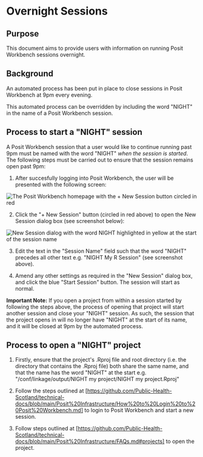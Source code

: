# Overnight Sessions

## Purpose

This document aims to provide users with information on running Posit Workbench sessions overnight.

## Background

An automated process has been put in place to close sessions in Posit Workbench at 9pm every evening.

This automated process can be overridden by including the word "NIGHT" in the name of a Posit Workbench session.

## Process to start a "NIGHT" session

A Posit Workbench session that a user would like to continue running past 9pm must be named with the word "NIGHT" _when the session is started_.  The following steps must be carried out to ensure that the session remains open past 9pm:

1. After succesfully logging into Posit Workbench, the user will be presented with the following screen:

![The Posit Workbench homepage with the + New Session button circled in red](https://user-images.githubusercontent.com/45657289/199207826-9fb88d1c-88e6-4418-9cec-1ec8a0f02875.png)

2. Click the "+ New Session" button (circled in red above) to open the New Session dialog box (see screenshot below):

![New Session dialog with the word NIGHT highlighted in yellow at the start of the session name](https://github.com/Public-Health-Scotland/technical-docs/assets/45657289/62a2a8ff-2df5-4832-8c4f-681eb028e713)

3. Edit the text in the "Session Name" field such that the word "NIGHT" precedes all other text e.g. "NIGHT My R Session" (see screenshot above).

4. Amend any other settings as required in the "New Session" dialog box, and click the blue "Start Session" button.  The session will start as normal.

**Important Note:** If you open a project from within a session started by following the steps above, the process of opening that project will start another session and close your "NIGHT" session.  As such, the session that the project opens in will no longer have "NIGHT" at the start of its name, and it will be closed at 9pm by the automated process.

## Process to open a "NIGHT" project

1. Firstly, ensure that the project's .Rproj file and root directory (i.e. the directory that contains the .Rproj file) both share the same name, and that the name has the word "NIGHT" at the start e.g. "/conf/linkage/output/NIGHT my project/NIGHT my project.Rproj"

2. Follow the steps outlined at [https://github.com/Public-Health-Scotland/technical-docs/blob/main/Posit%20Infrastructure/How%20to%20Login%20to%20Posit%20Workbench.md] to login to Posit Workbench and start a new session.

3. Follow steps outlined at [https://github.com/Public-Health-Scotland/technical-docs/blob/main/Posit%20Infrastructure/FAQs.md#projects] to open the project.
